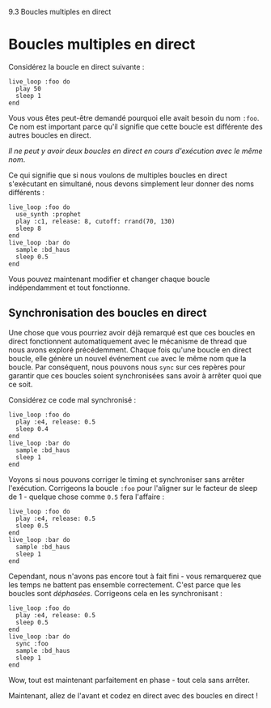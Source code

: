 9.3 Boucles multiples en direct

# Boucles multiples en direct

Considérez la boucle en direct suivante :

```
live_loop :foo do
  play 50
  sleep 1
end
```

Vous vous êtes peut-être demandé pourquoi elle avait besoin du nom `:foo`. Ce nom est important parce qu'il signifie que cette boucle est différente des autres boucles en direct.

*Il ne peut y avoir deux boucles en direct en cours d'exécution avec le même nom*.

Ce qui signifie que si nous voulons de multiples boucles en direct s'exécutant en simultané, nous devons simplement leur donner des noms différents :

```
live_loop :foo do
  use_synth :prophet
  play :c1, release: 8, cutoff: rrand(70, 130)
  sleep 8
end
live_loop :bar do
  sample :bd_haus
  sleep 0.5
end
```

Vous pouvez maintenant modifier et changer chaque boucle indépendamment et tout fonctionne.

## Synchronisation des boucles en direct

Une chose que vous pourriez avoir déjà remarqué est que ces boucles en direct fonctionnent automatiquement avec le mécanisme de thread que nous avons exploré précédemment. Chaque fois qu'une boucle en direct boucle, elle génère un nouvel événement `cue` avec le même nom que la boucle. Par conséquent, nous pouvons nous `sync` sur ces repères pour garantir que ces boucles soient synchronisées sans avoir à arrêter quoi que ce soit.

Considérez ce code mal synchronisé :

```
live_loop :foo do
  play :e4, release: 0.5
  sleep 0.4
end
live_loop :bar do
  sample :bd_haus
  sleep 1
end
```

Voyons si nous pouvons corriger le timing et synchroniser sans arrêter l'exécution. Corrigeons la boucle `:foo` pour l'aligner sur le facteur de sleep de 1 - quelque chose comme `0.5` fera l'affaire :

```
live_loop :foo do
  play :e4, release: 0.5
  sleep 0.5
end
live_loop :bar do
  sample :bd_haus
  sleep 1
end
```

Cependant, nous n'avons pas encore tout à fait fini - vous remarquerez que les temps ne battent pas ensemble correctement. C'est parce que les boucles sont *déphasées*. Corrigeons cela en les synchronisant :

```
live_loop :foo do
  play :e4, release: 0.5
  sleep 0.5
end
live_loop :bar do
  sync :foo
  sample :bd_haus
  sleep 1
end
```

Wow, tout est maintenant parfaitement en phase - tout cela sans arrêter.

Maintenant, allez de l'avant et codez en direct avec des boucles en direct !
